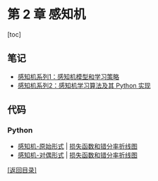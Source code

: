 # 第 2 章 感知机

[toc]

## 笔记

- [感知机系列1：感知机模型和学习策略](http://121.42.47.99/yuenshome/wordpress/?p=3798)
- [感知机系列2：感知机学习算法及其 Python 实现](http://121.42.47.99/yuenshome/wordpress/?p=3822)

## 代码

### Python

- [感知机-原始形式](./Perceptron.py) | [损失函数和错分率折线图](PerceptronPlot.png)
- [感知机-对偶形式](./Dual-form_Perceptron.py) | [损失函数和错分率折线图](DualFormPerceptronPlot.png)

[\[返回目录\]](../README.md)